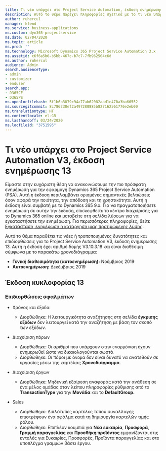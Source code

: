```yaml
---
title: Τι νέο υπάρχει στο Project Service Automation, έκδοση ενημέρωσης 13, V3
description: Αυτό το θέμα παρέχει πληροφορίες σχετικά με το τι νέο υπάρχει Project Service Automation, έκδοση ενημέρωσης 13, V3.
author: ruhercul
manager: kfend
ms.service: business-applications
ms.custom: dyn365-projectservice
ms.date: 02/04/2020
ms.topic: article
ms.prod: ''
ms.technology: Microsoft Dynamics 365 Project Service Automation 3.x
ms.assetid: c6f6a5b6-b5bb-467c-b7c7-7fb962504c6d
ms.author: ruhercul
audience: Admin
search.audienceType:
- admin
- customizer
- enduser
search.app:
- D365CE
- D365PS
ms.openlocfilehash: 5f1b6b3879c94a77ab62082aad1e470a3ba66552
ms.sourcegitcommit: 8c786230ef2a497280885b827162561776e2eb00
ms.translationtype: HT
ms.contentlocale: el-GR
ms.lasthandoff: 03/24/2020
ms.locfileid: "3751595"
---
```

# <a name="project-service-automation-v3-update-release-13"></a>Τι νέο υπάρχει στο Project Service Automation V3, έκδοση ενημέρωσης 13
Είμαστε στην ευχάριστη θέση να ανακοινώσουμε την πιο πρόσφατη ενημέρωση για την εφαρμογή Dynamics 365 Project Service Automation (PSA). Αυτή η έκδοση περιλαμβάνει ορισμένες σημαντικές βελτιώσεις όσον αφορά την ποιότητα, την απόδοση και τη χρηστικότητα. Αυτή η έκδοση είναι συμβατή με το Dynamics 365 9.x. Για να πραγματοποιήσετε ενημέρωση σε αυτήν την έκδοση, επισκεφθείτε το κέντρο διαχείρισης για το Dynamics 365 online και μεταβείτε στη σελίδα λύσεων για να εγκαταστήσετε την ενημέρωση. Για περισσότερες πληροφορίες, δείτε [Εγκατάσταση, ενημέρωση ή κατάργηση μιας προτιμώμενης λύσης](https://docs.microsoft.com/power-platform/admin/install-remove-preferred-solution).

Αυτό το θέμα παραθέτει τις νέες ή τροποποιημένες δυνατότητες και επιδιορθώσεις για το Project Service Automation V3, έκδοση ενημέρωσης 13. Αυτή η έκδοση έχει αριθμό δομής V3.10.3.18 και είναι διαθέσιμη σύμφωνα με το παρακάτω χρονοδιάγραμμα:

- **Γενική διαθεσιμότητα (αυτοενημέρωση):** Νοέμβριος 2019
- **Αυτοενημέρωση:** Δεκέμβριος 2019


## <a name="update-release-13"></a>Έκδοση κυκλοφορίας 13 

### <a name="bug-fixes"></a>Επιδιορθώσεις σφαλμάτων

- Χρόνος και έξοδα

     - Διορθώθηκε: Η λειτουργικότητα αναζήτησης στη σελίδα **έγκρισης εξόδων** δεν λειτουργεί κατά την αναζήτηση με βάση τον σκοπό των εξόδων.

- Διαχείριση πόρων

     - Διορθώθηκε: Οι αριθμοί που υπάρχουν στην εναρμόνιση έχουν ενημερωθεί ώστε να δικαιολογούνται σωστά.
     - Διορθώθηκε: Οι πόροι με όνομα δεν είναι δυνατό να ανατεθούν σε εργασίες μέσω της καρτέλας **Χρονοδιάγραμμα**.

- Διαχείριση έργων

     - Διορθώθηκε: Μηδενική εξαίρεση αναφοράς κατά την ανάθεση σε ένα μέλος ομάδας όταν λείπου πληροφορίες ρύθμισης από το **TransactionType** για την **Μονάδα** και το **DefaultGroup**.

- Sales

     - Διορθώθηκε: Διπλότυπες καρτέλες τύπου συναλλαγής επιστρέφουν ένα σφάλμα κατά τη δημιουργία καρτελών τιμής ρόλου.
     - Διορθώθηκε: Επιπλέον κουμπιά για **Νέα ευκαιρία**, **Προσφορά**, **Γραμμή παραγγελίας** και **Προσθήκη προϊόντος** εμφανίζονται στις εντολές για Ευκαιρίες, Προσφορές, Προϊόντα παραγγελίας και στο υποπλέγμα γραμμών βάσει έργου.


